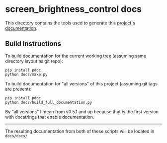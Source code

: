 # screen_brightness_control docs

This directory contains the tools used to generate this [project's documentation](https://crozzers.github.io/screen_brightness_control).


## Build instructions

To build documentation for the current working tree (assuming same directory layout as git repo):
```
pip install pdoc
python docs/make.py
```

To build documentation for "all versions" of this project (assuming git tags are present):
```
pip install pdoc
python docs/build_full_documentation.py
```
By "all versions" I mean from v0.5.1 and up because that is the first version with docstrings that enable documentation.

---
The resulting documentation from both of these scripts will be located in `docs/docs/`